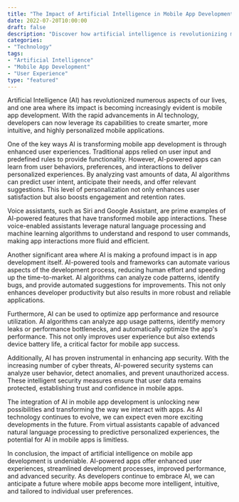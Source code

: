 ```yaml
--- 
title: "The Impact of Artificial Intelligence in Mobile App Development" 
date: 2022-07-20T10:00:00 
draft: false 
description: "Discover how artificial intelligence is revolutionizing mobile app development and enhancing user experiences." 
categories: 
- "Technology" 
tags: 
- "Artificial Intelligence" 
- "Mobile App Development" 
- "User Experience" 
type: "featured" 
---
```


Artificial Intelligence (AI) has revolutionized numerous aspects of our lives, and one area where its impact is becoming increasingly evident is mobile app development. With the rapid advancements in AI technology, developers can now leverage its capabilities to create smarter, more intuitive, and highly personalized mobile applications.

One of the key ways AI is transforming mobile app development is through enhanced user experiences. Traditional apps relied on user input and predefined rules to provide functionality. However, AI-powered apps can learn from user behaviors, preferences, and interactions to deliver personalized experiences. By analyzing vast amounts of data, AI algorithms can predict user intent, anticipate their needs, and offer relevant suggestions. This level of personalization not only enhances user satisfaction but also boosts engagement and retention rates.

Voice assistants, such as Siri and Google Assistant, are prime examples of AI-powered features that have transformed mobile app interactions. These voice-enabled assistants leverage natural language processing and machine learning algorithms to understand and respond to user commands, making app interactions more fluid and efficient.

Another significant area where AI is making a profound impact is in app development itself. AI-powered tools and frameworks can automate various aspects of the development process, reducing human effort and speeding up the time-to-market. AI algorithms can analyze code patterns, identify bugs, and provide automated suggestions for improvements. This not only enhances developer productivity but also results in more robust and reliable applications.

Furthermore, AI can be used to optimize app performance and resource utilization. AI algorithms can analyze app usage patterns, identify memory leaks or performance bottlenecks, and automatically optimize the app's performance. This not only improves user experience but also extends device battery life, a critical factor for mobile app success.

Additionally, AI has proven instrumental in enhancing app security. With the increasing number of cyber threats, AI-powered security systems can analyze user behavior, detect anomalies, and prevent unauthorized access. These intelligent security measures ensure that user data remains protected, establishing trust and confidence in mobile apps.

The integration of AI in mobile app development is unlocking new possibilities and transforming the way we interact with apps. As AI technology continues to evolve, we can expect even more exciting developments in the future. From virtual assistants capable of advanced natural language processing to predictive personalized experiences, the potential for AI in mobile apps is limitless.

In conclusion, the impact of artificial intelligence on mobile app development is undeniable. AI-powered apps offer enhanced user experiences, streamlined development processes, improved performance, and advanced security. As developers continue to embrace AI, we can anticipate a future where mobile apps become more intelligent, intuitive, and tailored to individual user preferences.
